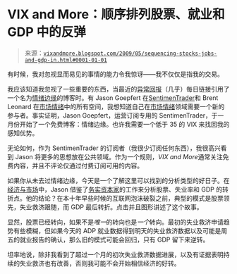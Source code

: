 <!--yml

类别：未分类

日期：2024-05-18 17:48:30

-->

# VIX and More：顺序排列股票、就业和 GDP 中的反弹

> 来源：[`vixandmore.blogspot.com/2009/05/sequencing-stocks-jobs-and-gdp-in.html#0001-01-01`](http://vixandmore.blogspot.com/2009/05/sequencing-stocks-jobs-and-gdp-in.html#0001-01-01)

有时候，我对忽视显而易见的事情的能力令我惊讶——我不仅仅是指我的交易。

我应该知道我忽视了一些重要的东西，当最近的[异常回报](http://abnormalreturns.com/)（几乎）每日链接引用了一个名为[情绪边缘](http://sentimentrader.blogspot.com/)的博客时。有 Jason Goepfert 在[SentimenTrader](http://sentimentrader.com/)和 Brent Leonard 在[市场情绪](http://www.mktsentiment.blogspot.com/)中的所有空间，我想知道自己在[市场情绪](http://vixandmore.blogspot.com/search/label/sentiment)领域需要一个新的参与者。事实证明，Jason Goepfert，运营订阅专用的 SentimenTrader，于一月份开始了一个免费博客：情绪边缘。也许我需要一个低于 35 的 VIX 来找回我的感知优势。

无论如何，作为 SentimenTrader 的订阅者（我很少订阅任何东西），我很高兴看到 Jason 将更多的思想放在公共领域。作为一个规则，*VIX and More*通常关注免费内容，并且不评论仅通过付费订阅可用的内容。

如果你从未去过情绪边缘，今天是一个了解这里可以找到的分析类型的好日子。在[经济与市场](http://sentimentrader.blogspot.com/2009/05/economy-vs-market.html)中，Jason 借鉴了[务实资本家](http://pragcap.com/did-the-recession-just-end)的工作来分析股票、失业率和 GDP 的转折点。他的结论？在本十年早些时候的互联网泡沫破裂之前，典型的模式是股票领先，失业救济跟随，而 GDP 最后转折。点击并且图形讲述了这个故事。

显然，股票已经转向，如果不是*唯一*的转向也是*一个*转向。最初的失业救济申请趋势有些模糊，但如果今天的 ADP 就业数据得到明天的失业救济数据以及可能是周五的就业报告的确认，那么旧的模式可能会回归，只有 GDP 留下来逆转。

坦率地说，除非我看到了超过一个月的初次失业救济数据进展，以及有证据表明持续的失业救济也有改善，否则我可能不会开始相信经济的好转。
